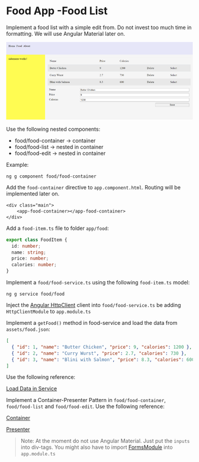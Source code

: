 # Food App -Food List

Implement a food list with a simple edit from. Do not invest too much time in formatting. We will use Angular Material later on. 

![food-list](_images/food-list.png)

Use the following nested components:

- food/food-container -> container
- food/food-list -> nested in container
- food/food-edit -> nested in container

Example:

```
ng g component food/food-container

```
Add the `food-container` directive to `app.component.html`. Routing will be implemented later on. 

```
<div class="main">
    <app-food-container></app-food-container>
</div>
```

Add a `food-item.ts` file to folder `app/food`:

```typescript
export class FoodItem {
  id: number;
  name: string;
  price: number;
  calories: number;
}
```

Implement a `food/food-service.ts` using the following `food-item.ts` model:

```
ng g service food/food
```

Inject the [Angular HttpClient](https://angular.io/guide/http) client into `food/food-service.ts` be adding `HttpClientModule` to `app.module.ts`

Implement a `getFood()` method in food-service and load the data from `assets/food.json`:

```json
[
  { "id": 1, "name": "Butter Chicken", "price": 9, "calories": 1200 },
  { "id": 2, "name": "Curry Wurst", "price": 2.7, "calories": 730 },
  { "id": 3, "name": "Blini with Salmon", "price": 8.3, "calories": 600 }
]
```
Use the following reference: 

[Load Data in Service](/Demos/03-Fundamentals/Fundamentals/src/app/demos/samples/persons/person.service.ts)

Implement a Container-Presenter Pattern in `food/food-container`, `food/food-list` and `food/food-edit`. Use the following reference: 

[Container](/Demos/03-Fundamentals/Fundamentals/src/app/demos/samples/container)

[Presenter](/Demos/03-Fundamentals/Fundamentals/src/app/demos/samples/persons)

>Note: At the moment do not use Angular Material. Just put the `inputs` into div-tags. You might also have to import [FormsModule](https://angular.io/guide/frequent-ngmodules) into `app.module.ts`